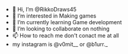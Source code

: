 - 👋 Hi, I’m @RikkoDraws45
- 👀 I’m interested in Making games
- 🌱 I’m currently learning Game development
- 💞️ I’m looking to collaborate on nothing
- 📫 How to reach me don't conact me at all
- my instagram is @v0mit__ or @b1urr._

<!---
RikkoDraws45/RikkoDraws45 is a ✨ special ✨ repository because its `README.md` (this file) appears on your GitHub profile.
You can click the Preview link to take a look at your changes.
--->
